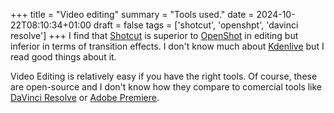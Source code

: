 +++
title = "Video editing"
summary = "Tools used."
date = 2024-10-22T08:10:34+01:00
draft = false
tags = ['shotcut', 'openshpt', 'davinci resolve']
+++
I find that [Shotcut](https://www.shotcut.org/) is superior to [OpenShot](https://www.openshot.org/) in editing but inferior in terms of transition effects. I don't know much about [Kdenlive](https://kdenlive.org/) but I read good things about it.

Video Editing is relatively easy if you have the right tools. Of course, these are open-source and I don't know how they compare to comercial tools like [DaVinci Resolve](https://www.blackmagicdesign.com/products/davinciresolve) or [Adobe Premiere](https://www.adobe.com/products/premiere.html).
